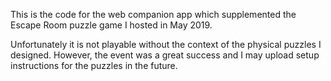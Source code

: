 This is the code for the web companion app which supplemented the Escape Room puzzle game I hosted in May 2019.

Unfortunately it is not playable without the context of the physical puzzles I designed. However, the event was a great success and I may upload setup instructions for the puzzles in the future.
